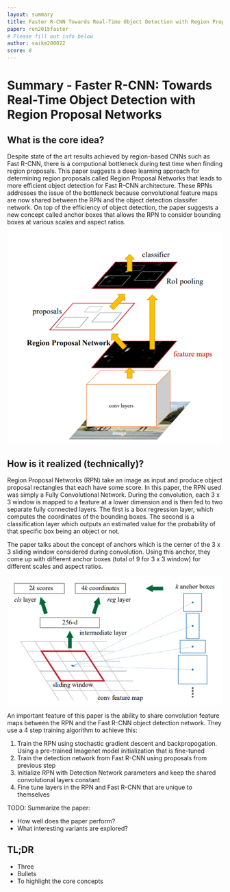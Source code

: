 ```yaml
---
layout: summary
title: Faster R-CNN Towards Real-Time Object Detection with Region Proposal Networks
paper: ren2015faster
# Please fill out info below
author: saikm200022
score: 8
---
```


# **Summary - Faster R-CNN: Towards Real-Time Object Detection with Region Proposal Networks**

## What is the core idea?

Despite state of the art results achieved by region-based CNNs such as Fast R-CNN, there is a computional bottleneck during test time when finding region proposals. This paper suggests a deep learning approach for determining region proposals called Region Proposal Networks that leads to more efficient object detection for Fast R-CNN architecture. These RPNs addresses the issue of the bottleneck because convolutional feature maps are now shared between the RPN and the object detection classifer network. On top of the efficiency of object detection, the paper suggests a new concept called anchor boxes that allows the RPN to consider bounding boxes at various scales and aspect ratios.

![Alt Text](ren2015faster_2_1a.PNG)

## How is it realized (technically)?

Region Proposal Networks (RPN) take an image as input and produce object proposal rectangles that each have some score. In this paper, the RPN used was simply a Fully Convolutional Network. During the convolution, each 3 x 3 window is mapped to a feature at a lower dimension and is then fed to two separate fully connected layers. The first is a box regression layer, which computes the coordinates of the bounding boxes. The second is a classification layer which outputs an estimated value for the probability of that specific box being an object or not. 

The paper talks about the concept of anchors which is the center of the 3 x 3 sliding window considered during convolution. Using this anchor, they come up with different anchor boxes (total of 9 for 3 x 3 window) for different scales and aspect ratios. 

![Alt Text](ren2015faster_2_1b.PNG)

An important feature of this paper is the ability to share convolution feature maps between the RPN and the Fast R-CNN object detection network. They use a 4 step training algorithm to achieve this:
1. Train the RPN using stochastic gradient descent and backpropogation. Using a pre-trained Imagenet model initialization that is fine-tuned
1. Train the detection network from Fast R-CNN using proposals from previous step
1. Initialize RPN with Detection Network parameters and keep the shared convolutional layers constant
1. Fine tune layers in the RPN and Fast R-CNN that are unique to themselves


TODO: Summarize the paper:
* How well does the paper perform?
* What interesting variants are explored?

## TL;DR
* Three
* Bullets
* To highlight the core concepts
